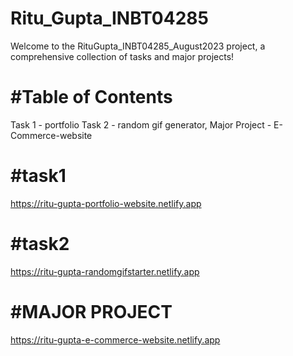 # Ritu_Gupta_INBT04285

Welcome to the RituGupta_INBT04285_August2023 project, a comprehensive collection of tasks and major projects!

 # #Table of Contents
Task 1 - portfolio Task 2 - random gif generator, Major Project - E-Commerce-website

# #task1
https://ritu-gupta-portfolio-website.netlify.app

# #task2
https://ritu-gupta-randomgifstarter.netlify.app


# #MAJOR PROJECT 
https://ritu-gupta-e-commerce-website.netlify.app
